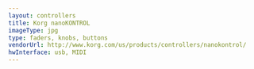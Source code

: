 ```yaml
---
layout: controllers
title: Korg nanoKONTROL
imageType: jpg
type: faders, knobs, buttons
vendorUrl: http://www.korg.com/us/products/controllers/nanokontrol/
hwInterface: usb, MIDI
---
```

